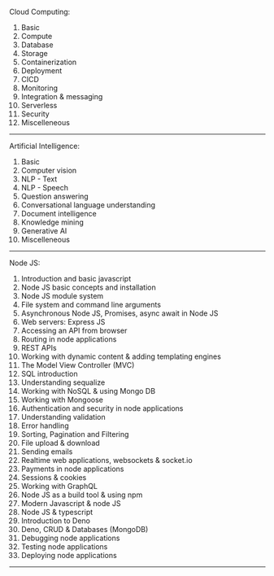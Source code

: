 Cloud Computing:

1. Basic
2. Compute
3. Database
4. Storage
5. Containerization
6. Deployment
7. CICD
8. Monitoring
9. Integration & messaging
10. Serverless
11. Security
12. Miscelleneous

---

Artificial Intelligence:

1. Basic
2. Computer vision
3. NLP - Text
4. NLP - Speech
5. Question answering
6. Conversational language understanding
7. Document intelligence
8. Knowledge mining
9. Generative AI
10. Miscelleneous

---

Node JS:

1. Introduction and basic javascript
2. Node JS basic concepts and installation
3. Node JS module system
4. File system and command line arguments
5. Asynchronous Node JS, Promises, async await in Node JS
6. Web servers: Express JS
7. Accessing an API from browser
8. Routing in node applications
9. REST APIs
10. Working with dynamic content & adding templating engines
11. The Model View Controller (MVC)
12. SQL introduction
13. Understanding sequalize
14. Working with NoSQL & using Mongo DB
15. Working with Mongoose
16. Authentication and security in node applications
17. Understanding validation
18. Error handling
19. Sorting, Pagination and Filtering
20. File upload & download
21. Sending emails
22. Realtime web applications, websockets & socket.io
23. Payments in node applications
24. Sessions & cookies
25. Working with GraphQL
26. Node JS as a build tool & using npm
27. Modern Javascript & node JS
28. Node JS & typescript
29. Introduction to Deno
30. Deno, CRUD & Databases (MongoDB)
31. Debugging node applications
32. Testing node applications
33. Deploying node applications

---
